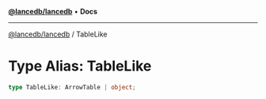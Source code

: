 [**@lancedb/lancedb**](../README.md) • **Docs**

***

[@lancedb/lancedb](../globals.md) / TableLike

# Type Alias: TableLike

```ts
type TableLike: ArrowTable | object;
```
